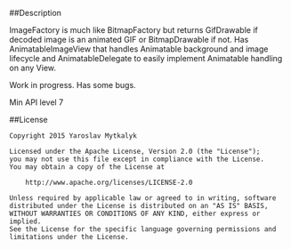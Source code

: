##Description

ImageFactory is much like BitmapFactory but returns GifDrawable if decoded image is an animated GIF or BitmapDrawable if not.
Has AnimatableImageView that handles Animatable background and image lifecycle and AnimatableDelegate to easily implement Animatable handling on any View.

Work in progress. Has some bugs.

Min API level 7


##License

```
Copyright 2015 Yaroslav Mytkalyk

Licensed under the Apache License, Version 2.0 (the "License");
you may not use this file except in compliance with the License.
You may obtain a copy of the License at

    http://www.apache.org/licenses/LICENSE-2.0

Unless required by applicable law or agreed to in writing, software
distributed under the License is distributed on an "AS IS" BASIS,
WITHOUT WARRANTIES OR CONDITIONS OF ANY KIND, either express or implied.
See the License for the specific language governing permissions and
limitations under the License.

```
